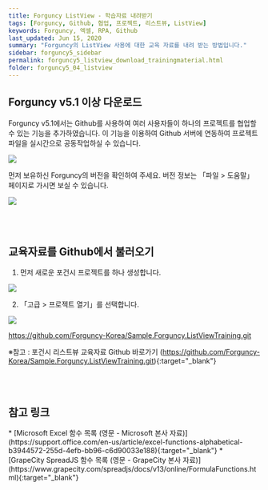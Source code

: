 ```yaml
---
title: Forguncy ListView - 학습자료 내려받기
tags: [Forguncy, Github, 협업, 프로젝트, 리스트뷰, ListView]
keywords: Forguncy, 엑셀, RPA, Github
last_updated: Jun 15, 2020
summary: "Forguncy의 ListView 사용에 대한 교육 자료를 내려 받는 방법입니다."
sidebar: forguncy5_sidebar
permalink: forguncy5_listview_download_trainingmaterial.html
folder: forguncy5_04_listview
---
```


<h2>Forguncy v5.1 이상 다운로드</h2>

Forguncy v5.1에서는 Github를 사용하여 여러 사용자들이 하나의 프로젝트를 협업할 수 있는 기능을 추가하였습니다. 이 기능을 이용하여 Github 서버에 연동하여 프로젝트 파일을 실시간으로 공동작업하실 수 있습니다.

![]({{site.url}}/images/forguncy5/forguncy-collaboration-01.png)


먼저 보유하신 Forguncy의 버전을 확인하여 주세요. 버전 정보는 「파일 > 도움말」 페이지로 가시면 보실 수 있습니다.

![]({{site.url}}/images/forguncy5/checking-forguncy-version.png)

<br /><br />

<h2>교육자료를 Github에서 불러오기</h2>

1. 먼저 새로운 포건시 프로젝트를 하나 생성합니다.

  ![]({{site.url}}/images/forguncy5/forguncy-collaboration-02.png)

2. 「고급 > 프로젝트 열기」를 선택합니다.

  ![]({{site.url}}/images/forguncy5/forguncy-collaboration-03.png)

https://github.com/Forguncy-Korea/Sample.Forguncy.ListViewTraining.git

※참고 : 포건시 리스트뷰 교육자료 Github 바로가기 (https://github.com/Forguncy-Korea/Sample.Forguncy.ListViewTraining.git){:target="_blank"}



<br /><br />

<h2>참고 링크</h2>
* [Microsoft Excel 함수 목록 (영문 - Microsoft 본사 자료)](https://support.office.com/en-us/article/excel-functions-alphabetical-b3944572-255d-4efb-bb96-c6d90033e188){:target="_blank"}
* [GrapeCity SpreadJS 함수 목록 (영문 - GrapeCity 본사 자료)](https://www.grapecity.com/spreadjs/docs/v13/online/FormulaFunctions.html){:target="_blank"}

<br /><br />